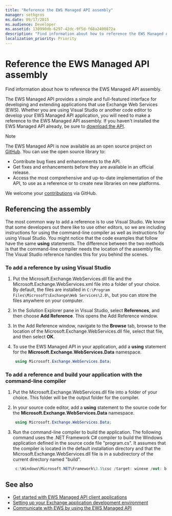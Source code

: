 ```yaml
---
title: "Reference the EWS Managed API assembly"
manager: sethgros
ms.date: 09/17/2015
ms.audience: Developer
ms.assetid: 130990db-6297-42dc-9f5d-f68a2400872a
description: "Find information about how to reference the EWS Managed API assembly."
localization_priority: Priority
---
```


# Reference the EWS Managed API assembly

Find information about how to reference the EWS Managed API assembly.
  
The EWS Managed API provides a simple and full-featured interface for developing and extending applications that use Exchange Web Services (EWS). Whether you are using Visual Studio or another code editor to develop your EWS Managed API application, you will need to make a reference to the EWS Managed API assembly. If you haven't installed the EWS Managed API already, be sure to [download the API](https://aka.ms/ews-managed-api-readme).
  
> [!NOTE]
> The EWS Managed API is now available as an open source project on [GitHub](https://github.com/officedev/ews-managed-api). You can use the open source library to: 
> - Contribute bug fixes and enhancements to the API. 
> - Get fixes and enhancements before they are available in an official release. 
> - Access the most comprehensive and up-to-date implementation of the API, to use as a reference or to create new libraries on new platforms.
> 
>  We welcome your [contributions](https://github.com/OfficeDev/ews-managed-api/blob/master/CONTRIBUTING.md) via GitHub. 
  
## Referencing the assembly

The most common way to add a reference is to use Visual Studio. We know that some developers out there like to use other editors, so we are including instructions for using the command-line compiler as well as instructions for using Visual Studio. You might notice that the code examples that follow have the same **using** statements. The difference between the two methods is that the command-line compiler needs the location of the assembly file. The Visual Studio reference handles this for you behind the scenes. 
  
### To add a reference by using Visual Studio

1. Put the Microsoft.Exchange.WebServices.dll file and the Microsoft.Exchange.WebServices.xml file into a folder of your choice. By default, the files are installed in  `C:\Program Files\Microsoft\Exchange\Web Services\2.0\`, but you can store the files anywhere on your computer.
    
2. In the Solution Explorer pane in Visual Studio, select **References**, and then choose **Add Reference**. This opens the Add Reference window.
    
3. In the Add Reference window, navigate to the **Browse** tab, browse to the location of the Microsoft.Exchange.WebServices.dll file, select that file, and then select **OK**. 
    
4. To use the EWS Managed API in your application, add a **using** statement for the **Microsoft.Exchange.WebServices.Data** namespace. 
    
   ```cs
    using Microsoft.Exchange.WebServices.Data;
   ```

### To add a reference and build your application with the command-line compiler

1. Put the Microsoft.Exchange.WebServices.dll file into a folder of your choice. This folder will be the output folder for the compiler.
    
2. In your source code editor, add a **using** statement to the source code for the **Microsoft.Exchange.WebServices.Data** namespace. 
    
   ```cs
    using Microsoft.Exchange.WebServices.Data;
   ```

3. Run the command-line compiler to build the application. The following command uses the .NET Framework C# compiler to build the Windows application defined in the source code file "program.cs". It assumes that the compiler is located in the default installation directory and that the Microsoft.Exchange.WebServices.dll file is in a subdirectory of the current directory named "build".
    
   ```cs
    c:\Windows\Microsoft.NET\Framework\3.5\csc /target: winexe /out: build\testApplication /reference: build\Microsoft.Exchange.WebServices.dll program.cs
   ```

## See also

- [Get started with EWS Managed API client applications](get-started-with-ews-managed-api-client-applications.md)    
- [Setting up your Exchange application development environment](setting-up-your-exchange-application-development-environment.md)   
- [Communicate with EWS by using the EWS Managed API](how-to-communicate-with-ews-by-using-the-ews-managed-api.md)
    

